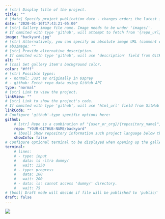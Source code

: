 ```yaml
---
# [str] Display title of the project.
title: ""
# [date] Specify project publication date - changes order; the latest item will be displayed first.
date: "2020-01-16T17:43:21-05:00"
# [str] Gallery image file name. Image needs to be under 'images/'.
# If ommited with type 'github', will attempt to fetch from '{repo_url}/.github/logo.png'.
image: "backyard.jpg"
# [str] Alternatively, you can specify an absolute image URL (comment out the following line).
# absImage: ""
# [str] Provide alternative description.
# If ommited with type 'github', will use 'description' field from GitHub API.
alt: ""
# [css] Set gallery item's background color.
color: "#fff"
# [str] Possible types:
# - normal: Just as originally in Osprey
# - github: Fetch repo data using GitHub API
type: "normal"
# [str] Link to view the project.
linkView: ""
# [str] Link to show the project's code.
# If ommited with type 'github', will use 'html_url' field from GitHub API.
linkCode: ""
# Configure 'github'-type specific options here:
github:
    # [str] Repo is a combination of "{user_or_org}/{repository_name}", e.g. "kdevo/osprey-delight.
    repo: "YOUR-GITHUB-NAME/backyard"
    # [bool] Show repository information such project language below the buttons.
    showInfo: false
# Configure optional terminal to be displayed when opening up the gallery item:
terminal:
    # lines:
    # - type: input
    #   data: ls -ltra dummy/
    #   wait: 1250
    # - type: progress
    #   data: 100
    #   wait: 200
    # - data: ls: cannot access 'dummy/' directory.
    #   wait: 75
# [bool] Draft mode will decide if file will be published to 'public/' directory.
draft: false
---
```

![](/images/aereal.jpg)

